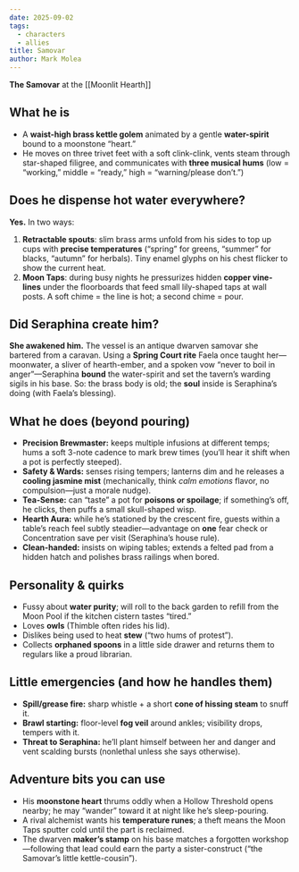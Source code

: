 ```yaml
---
date: 2025-09-02
tags:
  - characters
  - allies
title: Samovar
author: Mark Molea
---
```

**The Samovar** at the [[Moonlit Hearth]]

## What he is

- A **waist-high brass kettle golem** animated by a gentle **water-spirit** bound to a moonstone “heart.”
- He moves on three trivet feet with a soft clink-clink, vents steam through star-shaped filigree, and communicates with **three musical hums** (low = “working,” middle = “ready,” high = “warning/please don’t.”)

## Does he dispense hot water everywhere?

**Yes.** In two ways:

1. **Retractable spouts**: slim brass arms unfold from his sides to top up cups with **precise temperatures** (“spring” for greens, “summer” for blacks, “autumn” for herbals). Tiny enamel glyphs on his chest flicker to show the current heat.
2. **Moon Taps**: during busy nights he pressurizes hidden **copper vine-lines** under the floorboards that feed small lily-shaped taps at wall posts. A soft chime = the line is hot; a second chime = pour.

## Did Seraphina create him?

**She awakened him.** The vessel is an antique dwarven samovar she bartered from a caravan. Using a **Spring Court rite** Faela once taught her—moonwater, a sliver of hearth-ember, and a spoken vow “never to boil in anger”—Seraphina **bound** the water-spirit and set the tavern’s warding sigils in his base. So: the brass body is old; the **soul** inside is Seraphina’s doing (with Faela’s blessing).

## What he does (beyond pouring)

- **Precision Brewmaster:** keeps multiple infusions at different temps; hums a soft 3-note cadence to mark brew times (you’ll hear it shift when a pot is perfectly steeped).
- **Safety & Wards:** senses rising tempers; lanterns dim and he releases a **cooling jasmine mist** (mechanically, think _calm emotions_ flavor, no compulsion—just a morale nudge).
- **Tea-Sense:** can “taste” a pot for **poisons or spoilage**; if something’s off, he clicks, then puffs a small skull-shaped wisp.
- **Hearth Aura:** while he’s stationed by the crescent fire, guests within a table’s reach feel subtly steadier—advantage on **one** fear check or Concentration save per visit (Seraphina’s house rule).
- **Clean-handed:** insists on wiping tables; extends a felted pad from a hidden hatch and polishes brass railings when bored.

## Personality & quirks

- Fussy about **water purity**; will roll to the back garden to refill from the Moon Pool if the kitchen cistern tastes “tired.”
- Loves **owls** (Thimble often rides his lid).
- Dislikes being used to heat **stew** (“two hums of protest”).
- Collects **orphaned spoons** in a little side drawer and returns them to regulars like a proud librarian.

## Little emergencies (and how he handles them)

- **Spill/grease fire:** sharp whistle + a short **cone of hissing steam** to snuff it.
- **Brawl starting:** floor-level **fog veil** around ankles; visibility drops, tempers with it.
- **Threat to Seraphina:** he’ll plant himself between her and danger and vent scalding bursts (nonlethal unless she says otherwise).

## Adventure bits you can use

- His **moonstone heart** thrums oddly when a Hollow Threshold opens nearby; he may “wander” toward it at night like he’s sleep-pouring.
- A rival alchemist wants his **temperature runes**; a theft means the Moon Taps sputter cold until the part is reclaimed.
- The dwarven **maker’s stamp** on his base matches a forgotten workshop—following that lead could earn the party a sister-construct (“the Samovar’s little kettle-cousin”).